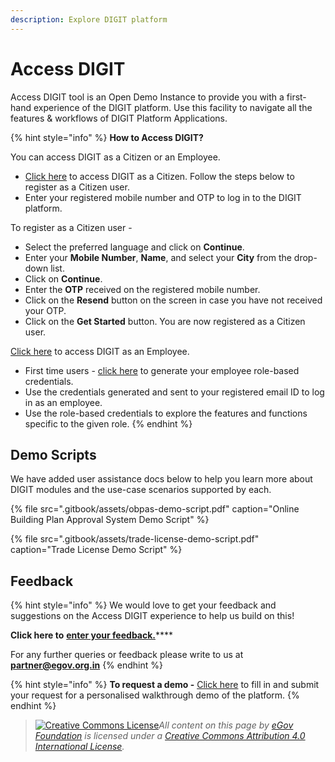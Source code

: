 ```yaml
---
description: Explore DIGIT platform
---
```


# Access DIGIT

Access DIGIT tool is an Open Demo Instance to provide you with a first-hand experience of the DIGIT platform. Use this facility to navigate all the features & workflows of DIGIT Platform Applications.



{% hint style="info" %}
**How to Access DIGIT?**

You can access DIGIT as a Citizen or an Employee.

* [Click here](https://staging.digit.org/citizen/) to access DIGIT as a Citizen. Follow the steps below to register as a Citizen user. 
* Enter your registered mobile number and OTP to log in to the DIGIT platform.

To register as a Citizen user -

* Select the preferred language and click on **Continue**.
* Enter your **Mobile Number**, **Name**, and select your **City** from the drop-down list. 
* Click on **Continue**.
* Enter the **OTP** received on the registered mobile number. 
* Click on the **Resend** button on the screen in case you have not received your OTP.
* Click on the **Get Started** button. You are now registered as a Citizen user.

[Click here](https://staging.digit.org/employee) to access DIGIT as an Employee. 

* First time users - [click here](https://www.digit.org/access-digit/) to generate your employee role-based credentials.
* Use the credentials generated and sent to your registered email ID to log in as an employee.
* Use the role-based credentials to explore the features and functions specific to the given role.
{% endhint %}

## Demo Scripts

We have added user assistance docs below to help you learn more about DIGIT modules and the use-case scenarios supported by each.

{% file src=".gitbook/assets/obpas-demo-script.pdf" caption="Online Building Plan Approval System Demo Script" %}

{% file src=".gitbook/assets/trade-license-demo-script.pdf" caption="Trade License Demo Script" %}

## Feedback

{% hint style="info" %}
We would love to get your feedback and suggestions on the Access DIGIT experience to help us build on this! 

**Click here to** [**enter your feedback.**](https://forms.gle/x7mweZrQ8SzHdQJd8)\*\*\*\*

 For any further queries or feedback please write to us at [**partner@egov.org.in**](mailto:partner@egov.org.in)
{% endhint %}

{% hint style="info" %}
**To request a demo -** [Click here](%20https://www.digit.org/request-a-demo/) to fill in and submit your request for a personalised walkthrough demo of the platform.
{% endhint %}







> [![Creative Commons License](https://i.creativecommons.org/l/by/4.0/80x15.png)_​_](http://creativecommons.org/licenses/by/4.0/)_All content on this page by_ [_eGov Foundation_](https://egov.org.in/) _is licensed under a_ [_Creative Commons Attribution 4.0 International License_](http://creativecommons.org/licenses/by/4.0/)_._

